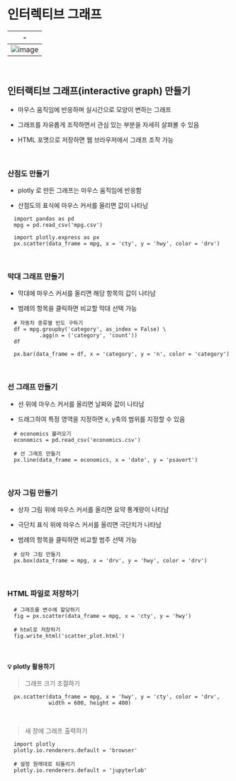 # 인터렉티브 그래프
|-|
|-|
|![image](https://github.com/user-attachments/assets/be2948f7-7df3-4737-9b19-fcfb46a6bd3e)|

<br>

인터랙티브 그래프(interactive graph) 만들기
---
- 마우스 움직임에 반응하며 실시간으로 모양이 변하는 그래프

- 그래프를 자유롭게 조작하면서 관심 있는 부분을 자세히 살펴볼 수 있음

- HTML 포맷으로 저장하면 웹 브라우저에서 그래프 조작 가능

<br>

### 산점도 만들기
- plotly 로 만든 그래프는 마우스 움직임에 반응함

- 산점도의 표식에 마우스 커서를 올리면 값이 나타남

```
  import pandas as pd
  mpg = pd.read_csv('mpg.csv')
  
  import plotly.express as px
  px.scatter(data_frame = mpg, x = 'cty', y = 'hwy', color = 'drv')
```

<br>

### 막대 그래프 만들기
- 막대에 마우스 커서를 올리면 해당 항목의 값이 나타남

- 범례의 항목을 클릭하면 비교할 막대 선택 가능

```
  # 자동차 종류별 빈도 구하기
  df = mpg.groupby('category', as_index = False) \
          .agg(n = ('category', 'count'))
  df
```
```
  px.bar(data_frame = df, x = 'category', y = 'n', color = 'category')
```

<br>

### 선 그래프 만들기
- 선 위에 마우스 커서를 올리면 날짜와 값이 나타남

- 드래그하여 특정 영역을 지정하면 x, y축의 범위를 지정할 수 있음

```
  # economics 불러오기
  economics = pd.read_csv('economics.csv')
  
  # 선 그래프 만들기
  px.line(data_frame = economics, x = 'date', y = 'psavert')
```

<br>

### 상자 그림 만들기
- 상자 그림 위에 마우스 커서를 올리면 요약 통계량이 나타남

- 극단치 표식 위에 마우스 커서를 올리면 극단치가 나타남

- 범례의 항목을 클릭하면 비교할 범주 선택 가능

```
  # 상자 그림 만들기
  px.box(data_frame = mpg, x = 'drv', y = 'hwy', color = 'drv')
```

<br>

### HTML 파일로 저장하기
```
  # 그래프를 변수에 할당하기
  fig = px.scatter(data_frame = mpg, x = 'cty', y = 'hwy')
  
  # html로 저장하기
  fig.write_html('scatter_plot.html')
```

<br>

#### 💡 plotly 활용하기
> 그래프 크기 조절하기
```
  px.scatter(data_frame = mpg, x = 'hwy', y = 'cty', color = 'drv',
             width = 600, height = 400)
```

<br>

> 새 창에 그래프 출력하기
```
  import plotly
  plotly.io.renderers.default = 'browser'
  
  # 설정 원래대로 되돌리기
  plotly.io.renderers.default = 'jupyterlab'
```

<br>























